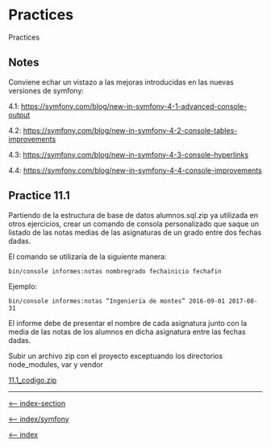 
# Practices

Practices

## Notes

Conviene echar un vistazo a las mejoras introducidas en las nuevas versiones de symfony:

4.1: <https://symfony.com/blog/new-in-symfony-4-1-advanced-console-output>

4.2: <https://symfony.com/blog/new-in-symfony-4-2-console-tables-improvements>

4.3: <https://symfony.com/blog/new-in-symfony-4-3-console-hyperlinks>

4.4: <https://symfony.com/blog/new-in-symfony-4-4-console-improvements>

## Practice 11.1

Partiendo de la estructura de base de datos alumnos.sql.zip ya utilizada en otros ejercicios, crear un comando de consola personalizado que saque un listado de las notas medias de las asignaturas de un grado entre dos fechas dadas.

El comando se utilizaría de la siguiente manera:

`bin/console informes:notas nombregrado fechainicio fechafin`

Ejemplo:

`bin/console informes:notas “Ingeniería de montes” 2016-09-01 2017-08-31`

El informe debe de presentar el nombre de cada asignatura junto con la media de las notas de los alumnos en dicha asignatura entre las fechas dadas.

Subir un archivo zip con el proyecto exceptuando los directorios node_modules, var y vendor

[11.1_codigo.zip](/symfony/trainingIT/11-console-command/11.1_codigo.zip)

---

[<-- index-section](/symfony/trainingIT/index.md)

[<-- index/symfony](/symfony/index.md)

[<-- index](/README.md)
